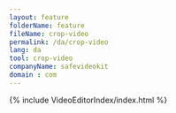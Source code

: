 ```yaml
---
layout: feature
folderName: feature
fileName: crop-video
permalink: /da/crop-video
lang: da
tool: crop-video
companyName: safevideokit
domain : com
---
```


{% include VideoEditorIndex/index.html %}

   